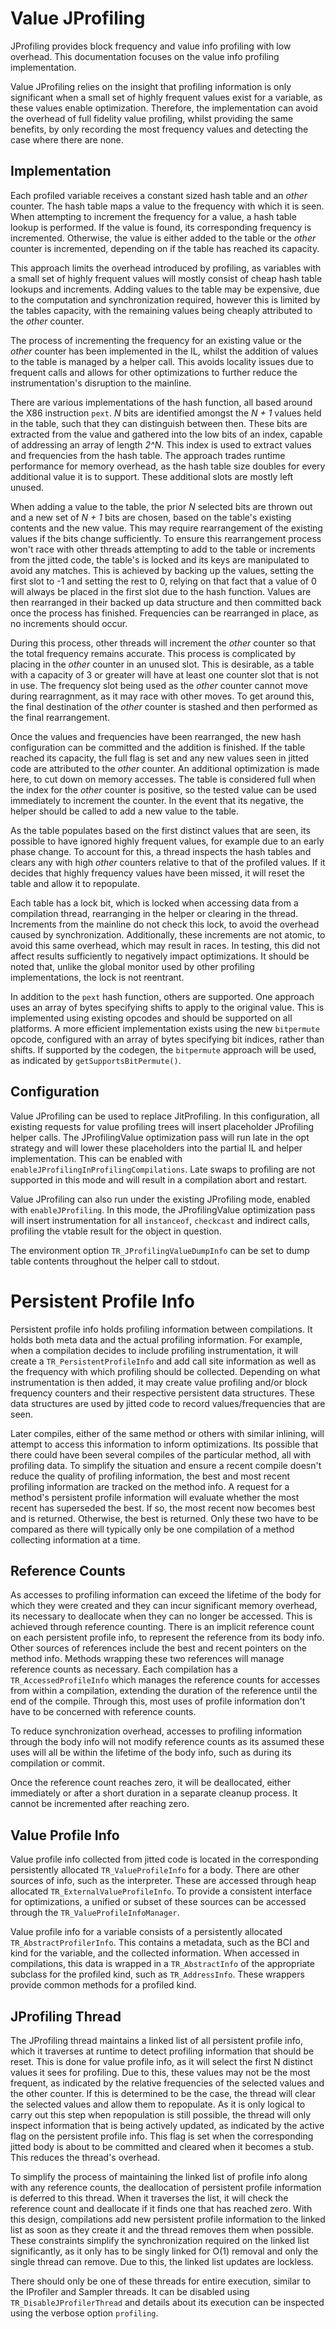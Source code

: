 <!--
Copyright (c) 2017, 2017 IBM Corp. and others

This program and the accompanying materials are made available under
the terms of the Eclipse Public License 2.0 which accompanies this
distribution and is available at https://www.eclipse.org/legal/epl-2.0/
or the Apache License, Version 2.0 which accompanies this distribution and
is available at https://www.apache.org/licenses/LICENSE-2.0.

This Source Code may also be made available under the following
Secondary Licenses when the conditions for such availability set
forth in the Eclipse Public License, v. 2.0 are satisfied: GNU
General Public License, version 2 with the GNU Classpath
Exception [1] and GNU General Public License, version 2 with the
OpenJDK Assembly Exception [2].

[1] https://www.gnu.org/software/classpath/license.html
[2] http://openjdk.java.net/legal/assembly-exception.html

SPDX-License-Identifier: EPL-2.0 OR Apache-2.0
-->

# Value JProfiling

JProfiling provides block frequency and value info profiling with low overhead.
This documentation focuses on the value info profiling implementation.

Value JProfiling relies on the insight that profiling information is only
significant when a small set of highly frequent values exist for a variable,
as these values enable optimization. Therefore, the implementation can avoid
the overhead of full fidelity value profiling, whilst providing the same benefits,
by only recording the most frequency values and detecting the case where
there are none.

## Implementation

Each profiled variable receives a constant sized hash table and an *other*
counter. The hash table maps a value to the frequency with which it
is seen. When attempting to increment the frequency for a value, a hash
table lookup is performed. If the value is found, its corresponding frequency
is incremented. Otherwise, the value is either added to the table or
the *other* counter is incremented, depending on if the table has
reached its capacity.

This approach limits the overhead introduced by profiling, as variables
with a small set of highly frequent values will mostly consist of cheap
hash table lookups and increments. Adding values to the table may be
expensive, due to the computation and synchronization required, however
this is limited by the tables capacity, with the remaining values
being cheaply attributed to the *other* counter.

The process of incrementing the frequency for an existing value or the
*other* counter has been implemented in the IL, whilst the addition
of values to the table is managed by a helper call. This avoids locality
issues due to frequent calls and allows for other optimizations to further
reduce the instrumentation's disruption to the mainline.

There are various implementations of the hash function, all based around
the X86 instruction `pext`. *N* bits are identified amongst the *N + 1* values
held in the table, such that they can distinguish between then. These bits are
extracted from the value and gathered into the low bits of an index, capable
of addressing an array of length *2^N*. This index is used to extract values
and frequencies from the hash table. The approach trades runtime performance
for memory overhead, as the hash table size doubles for every additional value it
is to support. These additional slots are mostly left unused.

When adding a value to the table, the prior *N* selected bits are thrown
out and a new set of *N + 1* bits are chosen, based on the table's existing
contents and the new value. This may require rearrangement of the existing
values if the bits change sufficiently. To ensure this rearrangement process
won't race with other threads attempting to add to the table or increments
from the jitted code, the table's is locked and its keys are manipulated
to avoid any matches. This is achieved by backing up the values, setting
the first slot to -1 and setting the rest to 0, relying on that fact
that a value of 0 will always be placed in the first slot due to the
hash function. Values are then rearranged in their backed up data structure
and then committed back once the process has finished. Frequencies can
be rearranged in place, as no increments should occur.

During this process, other threads will increment the *other* counter so
that the total frequency remains accurate. This process is complicated by 
placing in the *other* counter in an unused slot. This is desirable, as a
table with a capacity of 3 or greater will have at least one counter slot
that is not in use. The frequency slot being used as the *other* counter
cannot move during rearragnment, as it may race with other moves. To
get around this, the final destination of the *other* counter is stashed
and then performed as the final rearrangement.

Once the values and frequencies have been rearranged, the new hash
configuration can be committed and the addition is finished.
If the table reached its capacity, the full flag is set and any new
values seen in jitted code are attributed to the *other* counter.
An additional optimization is made here, to cut down on memory accesses.
The table is considered full when the index for the *other* counter
is positive, so the tested value can be used immediately to increment
the counter. In the event that its negative, the helper should be
called to add a new value to the table.

As the table populates based on the first distinct values that are
seen, its possible to have ignored highly frequent values, for example due to
an early phase change. To account for this, a thread inspects the hash
tables and clears any with high *other* counters relative to that of the
profiled values. If it decides that highly frequency values have been
missed, it will reset the table and allow it to repopulate.

Each table has a lock bit, which is locked when accessing data from a
compilation thread, rearranging in the helper or clearing in the
thread. Increments from the mainline do not check this lock, to avoid
the overhead caused by synchronization. Additionally, these increments
are not atomic, to avoid this same overhead, which may result in races.
In testing, this did not affect results sufficiently to negatively impact
optimizations. It should be noted that, unlike the global monitor used by
other profiling implementations, the lock is not reentrant.

In addition to the `pext` hash function, others are supported. One approach
uses an array of bytes specifying shifts to apply to the original value.
This is implemented using existing opcodes and should be supported on all
platforms. A more efficient implementation exists using the new `bitpermute`
opcode, configured with an array of bytes specifying bit indices, rather
than shifts. If supported by the codegen, the `bitpermute` approach will
be used, as indicated by `getSupportsBitPermute()`.

## Configuration

Value JProfiling can be used to replace JitProfiling. In this configuration,
all existing requests for value profiling trees will insert placeholder
JProfiling helper calls. The JProfilingValue optimization pass will run
late in the opt strategy and will lower these placeholders into the partial IL and
helper implementation. This can be enabled with `enableJProfilingInProfilingCompilations`.
Late swaps to profiling are not supported in this mode and will result in
a compilation abort and restart.

Value JProfiling can also run under the existing JProfiling mode, enabled
with `enableJProfiling`. In this mode, the JProfilingValue optimization pass
will insert instrumentation for all `instanceof`, `checkcast` and indirect
calls, profiling the vtable result for the object in question.

The environment option `TR_JProfilingValueDumpInfo` can be set to dump
table contents throughout the helper call to stdout.

# Persistent Profile Info

Persistent profile info holds profiling information between compilations. It holds both
meta data and the actual profiling information. For example, when a compilation decides
to include profiling instrumentation, it will create a `TR_PersistentProfileInfo` and
add call site information as well as the frequency with which profiling should be collected.
Depending on what instrumentation is then added, it may create value profiling and/or
block frequency counters and their respective persistent data structures. These data structures
are used by jitted code to record values/frequencies that are seen.

Later compiles, either of the same method or others with similar inlining, will attempt to
access this information to inform optimizations. Its possible that there could have been
several compiles of the particular method, all with profiling data. To simplify the situation
and ensure a recent compile doesn't reduce the quality of profiling information, the
best and most recent profiling information are tracked on the method info. A request for a method's
persistent profile information will evaluate whether the most recent has superseded the best.
If so, the most recent now becomes best and is returned. Otherwise, the best is returned.
Only these two have to be compared as there will typically only be one compilation of a method
collecting information at a time.

## Reference Counts

As accesses to profiling information can exceed the lifetime of the body for which they were
created and they can incur significant memory overhead, its necessary to deallocate when
they can no longer be accessed. This is achieved through reference counting. There is an implicit
reference count on each persistent profile info, to represent the reference from its body info.
Other sources of references include the best and recent pointers on the method info. Methods wrapping
these two references will manage reference counts as necessary. Each compilation has a `TR_AccessedProfileInfo`
which manages the reference counts for accesses from within a compilation, extending the duration of the
reference until the end of the compile. Through this, most uses of profile information don't have
to be concerned with reference counts.

To reduce synchronization overhead, accesses to profiling information through the body info
will not modify reference counts as its assumed these uses will all be within the lifetime of the body
info, such as during its compilation or commit.

Once the reference count reaches zero, it will be deallocated, either immediately or after a short
duration in a separate cleanup process. It cannot be incremented after reaching zero.

## Value Profile Info

Value profile info collected from jitted code is located in the corresponding persistently allocated
`TR_ValueProfileInfo` for a body. There are other sources of info, such as the interpreter. These
are accessed through heap allocated `TR_ExternalValueProfileInfo`. To provide a consistent interface
for optimizations, a unified or subset of these sources can be accessed through the
`TR_ValueProfileInfoManager`.

Value profile info for a variable consists of a persistently allocated `TR_AbstractProfilerInfo`. 
This contains a metadata, such as the BCI and kind for the variable, and the collected information.
When accessed in compilations, this data is wrapped in a `TR_AbstractInfo` of the appropriate
subclass for the profiled kind, such as `TR_AddressInfo`. These wrappers provide common methods
for a profiled kind.

## JProfiling Thread

The JProfiling thread maintains a linked list of all persistent profile info, which it traverses
at runtime to detect profiling information that should be reset. This is done for value profile
info, as it will select the first N distinct values it sees for profiling. Due to this, these values
may not be the most frequent, as indicated by the relative frequencies of the selected values and
the other counter. If this is determined to be the case, the thread will clear the selected values
and allow them to repopulate. As it is only logical to carry out this step when repopulation is still
possible, the thread will only inspect information that is being actively updated, as indicated by the active
flag on the persistent profile info. This flag is set when the corresponding jitted body is
about to be committed and cleared when it becomes a stub. This reduces the thread's overhead.

To simplify the process of maintaining the linked list of profile info along with any reference counts,
the deallocation of persistent profile information is deferred to this thread. When it traverses the list,
it will check the reference count and deallocate if it finds one that has reached zero. With this design,
compilations add new persistent profile information to the linked list as soon as they create it and the
thread removes them when possible. These constraints simplify the synchronization required on the linked
list significantly, as it only has to be singly linked for O(1) removal and only the single thread can remove.
Due to this, the linked list updates are lockless.

There should only be one of these threads for entire execution, similar to the IProfiler and Sampler threads.
It can be disabled using `TR_DisableJProfilerThread` and details about its execution can be inspected using
the verbose option `profiling`.
